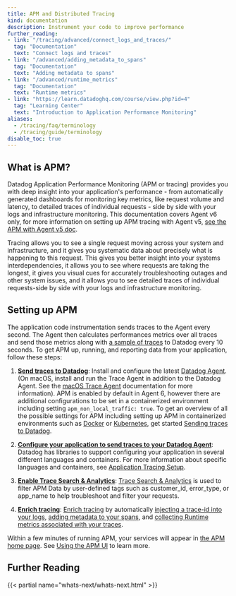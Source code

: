 ```yaml
---
title: APM and Distributed Tracing
kind: documentation
description: Instrument your code to improve performance
further_reading:
- link: "/tracing/advanced/connect_logs_and_traces/"
  tag: "Documentation"
  text: "Connect logs and traces"
- link: "/advanced/adding_metadata_to_spans"
  tag: "Documentation"
  text: "Adding metadata to spans"
- link: "/advanced/runtime_metrics"
  tag: "Documentation"
  text: "Runtime metrics"
- link: "https://learn.datadoghq.com/course/view.php?id=4"
  tag: "Learning Center"
  text: "Introduction to Application Performance Monitoring"
aliases:
  - /tracing/faq/terminology
  - /tracing/guide/terminology
disable_toc: true
---
```


## What is APM?

 Datadog Application Performance Monitoring (APM or tracing) provides you with deep insight into your application's performance - from automatically generated dashboards for monitoring key metrics, like request volume and latency, to detailed traces of individual requests - side by side with your logs and infrastructure monitoring. This documentation covers Agent v6 only, for more information on setting up APM tracing with Agent v5, [see the APM with Agent v5 doc][1].

 Tracing allows you to see a single request moving across your system and infrastructure, and it gives you systematic data about precisely what is happening to this request. This gives you better insight into your systems interdependencies, it allows you to see where requests are taking the longest, it gives you visual cues for accurately troubleshooting outages and other system issues, and it allows you to see detailed traces of individual requests-side by side with your logs and infrastructure monitoring.

## Setting up APM

The application code instrumentation sends traces to the Agent every second. The Agent then calculates performances metrics over all traces and send those metrics along with [a sample of traces][2] to Datadog every 10 seconds. To get APM up, running, and reporting data from your application, follow these steps:

1. **[Send traces to Datadog][3]**:
   Install and configure the latest [Datadog Agent][4]. (On macOS, install and run the Trace Agent in addition to the Datadog Agent. See the [macOS Trace Agent][5] documentation for more information). APM is enabled by default in Agent 6, however there are additional configurations to be set in a containerized environment including setting `apm_non_local_traffic: true`. To get an overview of all the possible settings for APM including setting up APM in containerized environments such as [Docker][6] or [Kubernetes][7], get started [Sending traces to Datadog][3].

2. **[Configure your application to send traces to your Datadog Agent][8]**:
  Datadog has libraries to support configuring your application in several different languages and containers. For more information about specific languages and containers, see [Application Tracing Setup][8].
   
3. **[Enable Trace Search & Analytics][9]**: 
  [Trace Search & Analytics][9] is used to filter APM Data by user-defined tags such as customer_id, error_type, or app_name to help troubleshoot and filter your requests.

4. **[Enrich tracing][9]**:
  [Enrich tracing][10] by automatically [injecting a trace-id into your logs][11], [adding metadata to your spans][12], and [collecting Runtime metrics associated with your traces][13].

Within a few minutes of running APM, your services will appear in [the APM home page][14]. See [Using the APM UI][15] to learn more.

## Further Reading

{{< partial name="whats-next/whats-next.html" >}}

[1]: /tracing/guide/agent-5-tracing-setup
[2]: /tracing/guide/trace_sampling_and_storage/#trace-sampling
[3]: /tracing/send_traces
[4]: /tracing/setup/python
[5]: https://github.com/DataDog/datadog-agent/tree/master/docs/trace-agent#run-on-macos
[6]: /agent/docker/apm
[7]: /agent/kubernetes/daemonset_setup
[8]: /tracing/setup
[9]: /tracing/trace_search_and_analytics
[10]: /tracing/advanced
[11]: /tracing/advanced/connect_logs_and_traces
[12]: /tracing/advanced/adding_metadata_to_spans
[13]: /tracing/advanced/runtime_metrics
[14]: https://app.datadoghq.com/apm/home
[15]: /tracing/visualization
